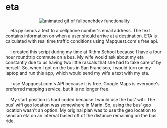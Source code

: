 # eta

<p align="center">
<img src="eta_preview.gif" alt="animated gif of fullbenchdev functionality" />
</p>

<p>
&nbsp &nbsp eta.py sends a text to a cellphone number's email address. The text contains information on when a user should arrive at a destination. ETA is calculated with real time traffic conditions using Mapquest.com's free api.
<br/>
<br/>
&nbsp &nbsp I created this script during my time at Rithm School because I have a four hour roundtrip commute on a bus. My wife would ask about my eta constantly due to us having two little rascals that she had to take care of by herself. So, when I got on the bus in San Francisco, I would turn on my laptop and run this app, which would send my wife a text with my eta.
<br/>
<br/>
&nbsp &nbsp I use Mapquest.com's API because it is free. Google Maps is everyone's preferred mapping service, but it is no longer free.
<br/>
<br/>
&nbsp &nbsp My start position is hard coded because I would use the bus' wifi. The bus' wifi geo location was somewhere in Marin. So, using the bus' geo location wasn't an option. My original plan was to use the geo location to send an eta on an interval based off of the distance remaining on the bus ride.
</p>
